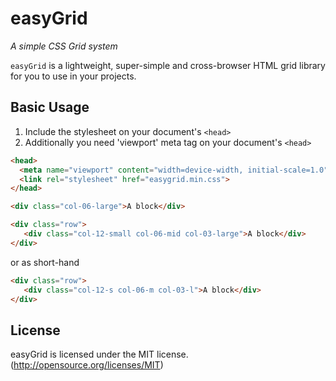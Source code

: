 # easyGrid

_A simple CSS Grid system_

`easyGrid` is a lightweight, super-simple and cross-browser HTML grid library for you to use in your projects.

## Basic Usage

1. Include the stylesheet on your document's `<head>`
2. Additionally you need 'viewport' meta tag on your document's `<head>`

```html
<head>
  <meta name="viewport" content="width=device-width, initial-scale=1.0">
  <link rel="stylesheet" href="easygrid.min.css">
</head>
```
 
```html
<div class="col-06-large">A block</div>

<div class="row">	
   <div class="col-12-small col-06-mid col-03-large">A block</div>
</div>
```

or as short-hand

```html
<div class="row">	
   <div class="col-12-s col-06-m col-03-l">A block</div>
</div>
```

## License

easyGrid is licensed under the MIT license. (http://opensource.org/licenses/MIT)

